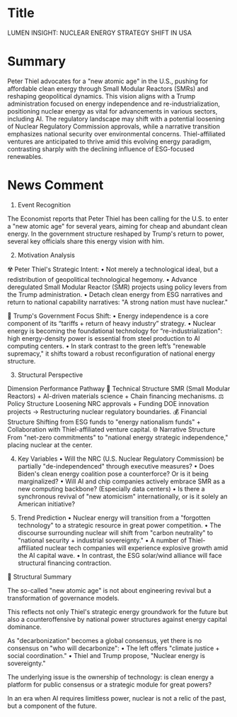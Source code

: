 # Title
LUMEN INSIGHT: NUCLEAR ENERGY STRATEGY SHIFT IN USA

# Summary
Peter Thiel advocates for a "new atomic age" in the U.S., pushing for affordable clean energy through Small Modular Reactors (SMRs) and reshaping geopolitical dynamics. This vision aligns with a Trump administration focused on energy independence and re-industrialization, positioning nuclear energy as vital for advancements in various sectors, including AI. The regulatory landscape may shift with a potential loosening of Nuclear Regulatory Commission approvals, while a narrative transition emphasizes national security over environmental concerns. Thiel-affiliated ventures are anticipated to thrive amid this evolving energy paradigm, contrasting sharply with the declining influence of ESG-focused renewables.

# News Comment
1. Event Recognition

The Economist reports that Peter Thiel has been calling for the U.S. to enter a "new atomic age" for several years, aiming for cheap and abundant clean energy. In the government structure reshaped by Trump's return to power, several key officials share this energy vision with him.

2. Motivation Analysis

☢️ Peter Thiel's Strategic Intent:
	•	Not merely a technological ideal, but a redistribution of geopolitical technological hegemony.
	•	Advance deregulated Small Modular Reactor (SMR) projects using policy levers from the Trump administration.
	•	Detach clean energy from ESG narratives and return to national capability narratives: "A strong nation must have nuclear."

🦅 Trump's Government Focus Shift:
	•	Energy independence is a core component of its “tariffs + return of heavy industry” strategy.
	•	Nuclear energy is becoming the foundational technology for “re-industrialization": high energy-density power is essential from steel production to AI computing centers.
	•	In stark contrast to the green left’s "renewable supremacy," it shifts toward a robust reconfiguration of national energy structure.

3. Structural Perspective

Dimension	Performance Pathway
🧪 Technical Structure	SMR (Small Modular Reactors) + AI-driven materials science + Chain financing mechanisms.
⚖️ Policy Structure	Loosening NRC approvals + Funding DOE innovation projects → Restructuring nuclear regulatory boundaries.
💰 Financial Structure	Shifting from ESG funds to "energy nationalism funds" + Collaboration with Thiel-affiliated venture capital.
🌐 Narrative Structure	From "net-zero commitments" to "national energy strategic independence," placing nuclear at the center.

4. Key Variables
	•	Will the NRC (U.S. Nuclear Regulatory Commission) be partially "de-independenced" through executive measures?
	•	Does Biden's clean energy coalition pose a counterforce? Or is it being marginalized?
	•	Will AI and chip companies actively embrace SMR as a new computing backbone? (Especially data centers)
	•	Is there a synchronous revival of "new atomicism" internationally, or is it solely an American initiative?

5. Trend Prediction
	•	Nuclear energy will transition from a "forgotten technology" to a strategic resource in great power competition.
	•	The discourse surrounding nuclear will shift from "carbon neutrality" to "national security + industrial sovereignty."
	•	A number of Thiel-affiliated nuclear tech companies will experience explosive growth amid the AI capital wave.
	•	In contrast, the ESG solar/wind alliance will face structural financing contraction.

📌 Structural Summary

The so-called "new atomic age" is not about engineering revival but a transformation of governance models.

This reflects not only Thiel's strategic energy groundwork for the future but also a counteroffensive by national power structures against energy capital dominance.

As "decarbonization" becomes a global consensus, yet there is no consensus on "who will decarbonize":
	•	The left offers "climate justice + social coordination."
	•	Thiel and Trump propose, "Nuclear energy is sovereignty."

The underlying issue is the ownership of technology: is clean energy a platform for public consensus or a strategic module for great powers?

In an era when AI requires limitless power, nuclear is not a relic of the past, but a component of the future.
